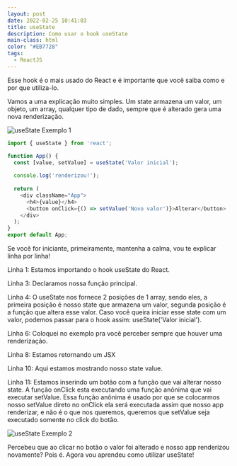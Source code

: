 ```yaml
---
layout: post
date: 2022-02-25 10:41:03
title: useState
description: Como usar o hook useState
main-class: html
color: "#EB7728"
tags:
  - ReactJS
---
```

Esse hook é o mais usado do React e é importante que você saiba como e por que utiliza-lo.

Vamos a uma explicação muito simples. Um state armazena um valor, um objeto, um array, qualquer tipo de dado, sempre que é alterado gera uma nova renderização. 

![useState Exemplo 1](/assets/img/usestate-1.png "useState Exemplo 1")

```javascript
import { useState } from 'react';

function App() {
  const [value, setValue] = useState('Valor inicial');
  
  console.log('renderizou!');
  
  return (
    <div className="App">
      <h4>{value}</h4>
      <button onClick={() => setValue('Novo valor')}>Alterar</button>
    </div>
  );
}
export default App;
```

Se você for iniciante, primeiramente, mantenha a calma, vou te explicar linha por linha!

Linha 1: Estamos importando o hook useState do React.

Linha 3: Declaramos nossa função principal.

Linha 4: O useState nos fornece 2 posições de 1 array, sendo eles, a primeira posição é nosso state que armazena um valor, segunda posição é a função que altera esse valor. Caso você queira iniciar esse state com um valor, podemos passar para o hook assim: useState('Valor inicial').

Linha 6: Coloquei no exemplo pra você perceber sempre que houver uma renderização.

Linha 8: Estamos retornando um JSX

Linha 10: Aqui estamos mostrando nosso state value.

Linha 11: Estamos inserindo um botão com a função que vai alterar nosso state. A função onClick esta executando uma função anônima que vai executar setValue. Essa função anônima é usado por que se colocarmos nosso setValue direto no onClick ela será executada assim que nosso app renderizar, e não é o que nos queremos, queremos que setValue seja executado somente no click do botão. 

![useState Exemplo 2](/assets/img/usestate-2.png "useState Exemplo 2")

Percebeu que ao clicar no botão o valor foi alterado e nosso app renderizou novamente? Pois é. Agora vou aprendeu como utilizar useState!